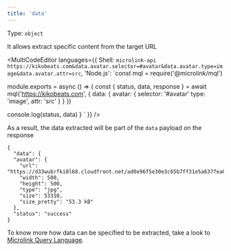 ```yaml
---
title: 'data'
--- 
```


Type: `object`

It allows extract specific content from the target URL

<MultiCodeEditor languages={{
  Shell: `microlink-api https://kikobeats.com&data.avatar.selector=#avatar&data.avatar.type=image&data.avatar.attr=src`,
  'Node.js': `const mql = require('@microlink/mql')
 
module.exports = async () => {
  const { status, data, response } = await mql('https://kikobeats.com', {
    data: {
      avatar: {
        selector: '#avatar'
        type: 'image',
        attr: 'src'
      }
    }
  })
    
 console.log(status, data)
}
  `
  }} 
/>

<Figcaption children="The data extraction need to be defined at least with a CSS selector." />

As a result, the data extracted will be part of the `data` payload on the response

```json{3, 10}
{
  "data": {
  "avatar": {
    "url": "https://d33wubrfki0l68.cloudfront.net/ad0e96f5e30e3c65b7ff31e5a637fea070356f0b/eaa58/images/avatar.jpg",
    "width": 500,
    "height": 500,
    "type": "jpg",
    "size": 53310,
    "size_pretty": "53.3 kB"
  },
  "status": "success"
}
```

To know more how data can be specified to be extracted, take a look to [Microlink Query Language](/docs/mql/getting-started/overview).
